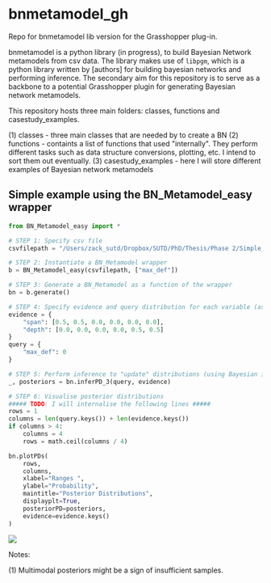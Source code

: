 # bnmetamodel_gh

Repo for bnmetamodel lib version for the Grasshopper plug-in.

bnmetamodel is a python library (in progress), to build Bayesian Network metamodels from csv data. The library makes use of `libpgm`, which is a python library written by [authors] for building bayesian networks and performing inference. The secondary aim for this repository is to serve as a backbone to a potential Grasshopper plugin for generating Bayesian network metamodels.

This repository hosts three main folders: classes, functions and casestudy_examples.

(1) classes - three main classes that are needed by  to create a BN
(2) functions - containts a list of functions that used "internally". They perform different tasks such as data structure conversions, plotting, etc. I intend to sort them out eventually.
(3) casestudy_examples - here I will store different examples of Bayesian network metamodels

## Simple example using the BN_Metamodel_easy wrapper

```python
from BN_Metamodel_easy import *

# STEP 1: Specify csv file
csvfilepath = "/Users/zack_sutd/Dropbox/SUTD/PhD/Thesis/Phase 2/Simple_truss/Truss Designs/Symmetric Cantilever Beam Truss/FEA Results/Span_Depth/_1000_symmetric_cantilever_trussbeam_geominputs.csv"

# STEP 2: Instantiate a BN_Metamodel wrapper
b = BN_Metamodel_easy(csvfilepath, ["max_def"])

# STEP 3: Generate a BN_Metamodel as a function of the wrapper
bn = b.generate()

# STEP 4: Specify evidence and query distribution for each variable (as list of normalised percentages)
evidence = {
    "span": [0.5, 0.5, 0.0, 0.0, 0.0, 0.0],
    "depth": [0.0, 0.0, 0.0, 0.0, 0.5, 0.5]
}
query = {
    "max_def": 0
}

# STEP 5: Perform inference to "update" distributions (using Bayesian inference in the background)
_, posteriors = bn.inferPD_3(query, evidence)

# STEP 6: Visualise posterior distributions
##### TODO: I will internalise the following lines #####
rows = 1
columns = len(query.keys()) + len(evidence.keys())
if columns > 4:
    columns = 4
    rows = math.ceil(columns / 4)

bn.plotPDs(
    rows,
    columns,
    xlabel="Ranges ",
    ylabel="Probability",
    maintitle="Posterior Distributions",
    displayplt=True,
    posteriorPD=posteriors,
    evidence=evidence.keys()
)

```
![](images/bn_example1.jpg)

Notes:

(1) Multimodal posteriors might be a sign of insufficient samples.
